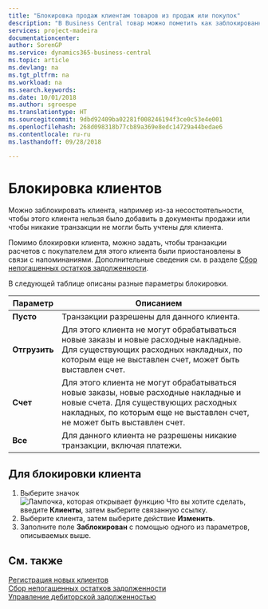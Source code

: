 ```yaml
---
title: "Блокировка продаж клиентам товаров из продаж или покупок"
description: "В Business Central товар можно пометить как заблокированный для продажи, покупки или всех целей."
services: project-madeira
documentationcenter: 
author: SorenGP
ms.service: dynamics365-business-central
ms.topic: article
ms.devlang: na
ms.tgt_pltfrm: na
ms.workload: na
ms.search.keywords: 
ms.date: 10/01/2018
ms.author: sgroespe
ms.translationtype: HT
ms.sourcegitcommit: 9dbd92409ba02281f008246194f3ce0c53e4e001
ms.openlocfilehash: 268d098318b77cb89a369e8edc14729a44bedae6
ms.contentlocale: ru-ru
ms.lasthandoff: 09/28/2018

---
```

# <a name="block-customers"></a>Блокировка клиентов
Можно заблокировать клиента, например из-за несостоятельности, чтобы этого клиента нельзя было добавить в документы продажи или чтобы никакие транзакции не могли быть учтены для клиента.

Помимо блокировки клиента, можно задать, чтобы транзакции расчетов с покупателем для этого клиента были приостановлены в связи с напоминаниями. Дополнительные сведения см. в разделе [Сбор непогашенных остатков задолженности](receivables-collect-outstanding-balances.md).   

В следующей таблице описаны разные параметры блокировки.  

|Параметр|Описанием|  
|--------------------|------------|  
|**Пусто**|Транзакции разрешены для данного клиента.|
|**Отгрузить**|Для этого клиента не могут обрабатываться новые заказы и новые расходные накладные. Для существующих расходных накладных, по которым еще не выставлен счет, может быть выставлен счет.|  
|**Счет**|Для этого клиента не могут обрабатываться новые заказы, новые расходные накладные и новые счета. Для существующих расходных накладных, по которым еще не выставлен счет, не может быть выставлен счет.|  
|**Все**|Для данного клиента не разрешены никакие транзакции, включая платежи.|  

## <a name="to-block-a-customer"></a>Для блокировки клиента  
1. Выберите значок ![Лампочка, которая открывает функцию Что вы хотите сделать](media/ui-search/search_small.png "Что вы хотите сделать"), введите **Клиенты**, затем выберите связанную ссылку.
2. Выберите клиента, затем выберите действие **Изменить**.
3. Заполните поле **Заблокирован** с помощью одного из параметров, описываемых выше.

## <a name="see-also"></a>См. также  
[Регистрация новых клиентов](sales-how-register-new-customers.md)  
[Сбор непогашенных остатков задолженности](receivables-collect-outstanding-balances.md)  
[Управление дебиторской задолженностью](receivables-manage-receivables.md)  


